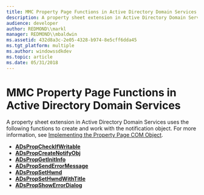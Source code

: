 ```yaml
---
title: MMC Property Page Functions in Active Directory Domain Services
description: A property sheet extension in Active Directory Domain Services uses the following functions to create and work with the notification object. For more information, see Implementing the Property Page COM Object.
audience: developer
author: REDMOND\\markl
manager: REDMOND\\mbaldwin
ms.assetid: 432d8a3c-2e05-4328-b974-8e5cff6dda45
ms.tgt_platform: multiple
ms.author: windowssdkdev
ms.topic: article
ms.date: 05/31/2018
---
```


# MMC Property Page Functions in Active Directory Domain Services

A property sheet extension in Active Directory Domain Services uses the following functions to create and work with the notification object. For more information, see [Implementing the Property Page COM Object](implementing-the-property-page-com-object.md).

-   [**ADsPropCheckIfWritable**](/windows/desktop/api/Adsprop/nf-adsprop-adspropcheckifwritable)
-   [**ADsPropCreateNotifyObj**](/windows/desktop/api/Adsprop/nf-adsprop-adspropcreatenotifyobj)
-   [**ADsPropGetInitInfo**](/windows/desktop/api/Adsprop/nf-adsprop-adspropgetinitinfo)
-   [**ADsPropSendErrorMessage**](/windows/desktop/api/Adsprop/nf-adsprop-adspropsenderrormessage)
-   [**ADsPropSetHwnd**](/windows/desktop/api/Adsprop/nf-adsprop-adspropsethwnd)
-   [**ADsPropSetHwndWithTitle**](/windows/desktop/api/Adsprop/nf-adsprop-adspropsethwndwithtitle)
-   [**ADsPropShowErrorDialog**](/windows/desktop/api/Adsprop/nf-adsprop-adspropshowerrordialog)

 

 




